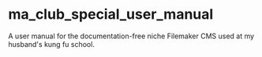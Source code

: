 # ma_club_special_user_manual
A user manual for the documentation-free niche Filemaker CMS used at my husband's kung fu school. 
